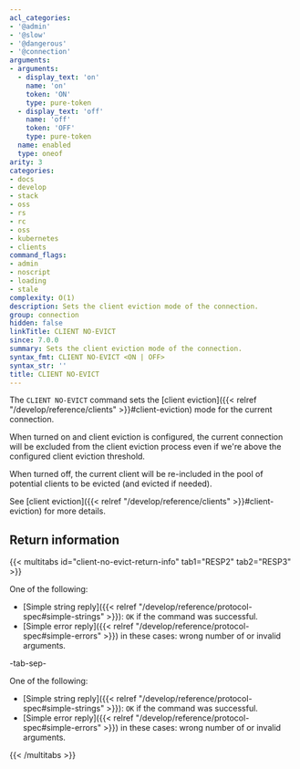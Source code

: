 ```yaml
---
acl_categories:
- '@admin'
- '@slow'
- '@dangerous'
- '@connection'
arguments:
- arguments:
  - display_text: 'on'
    name: 'on'
    token: 'ON'
    type: pure-token
  - display_text: 'off'
    name: 'off'
    token: 'OFF'
    type: pure-token
  name: enabled
  type: oneof
arity: 3
categories:
- docs
- develop
- stack
- oss
- rs
- rc
- oss
- kubernetes
- clients
command_flags:
- admin
- noscript
- loading
- stale
complexity: O(1)
description: Sets the client eviction mode of the connection.
group: connection
hidden: false
linkTitle: CLIENT NO-EVICT
since: 7.0.0
summary: Sets the client eviction mode of the connection.
syntax_fmt: CLIENT NO-EVICT <ON | OFF>
syntax_str: ''
title: CLIENT NO-EVICT
---
```

The `CLIENT NO-EVICT` command sets the [client eviction]({{< relref "/develop/reference/clients" >}}#client-eviction) mode for the current connection.

When turned on and client eviction is configured, the current connection will be excluded from the client eviction process even if we're above the configured client eviction threshold.

When turned off, the current client will be re-included in the pool of potential clients to be evicted (and evicted if needed).

See [client eviction]({{< relref "/develop/reference/clients" >}}#client-eviction) for more details.

## Return information

{{< multitabs id="client-no-evict-return-info"
    tab1="RESP2"
    tab2="RESP3" >}}

One of the following:

* [Simple string reply]({{< relref "/develop/reference/protocol-spec#simple-strings" >}}): `OK` if the command was successful.
* [Simple error reply]({{< relref "/develop/reference/protocol-spec#simple-errors" >}}) in these cases: wrong number of or invalid arguments. 

-tab-sep-

One of the following:

* [Simple string reply]({{< relref "/develop/reference/protocol-spec#simple-strings" >}}): `OK` if the command was successful.
* [Simple error reply]({{< relref "/develop/reference/protocol-spec#simple-errors" >}}) in these cases: wrong number of or invalid arguments.

{{< /multitabs >}}
